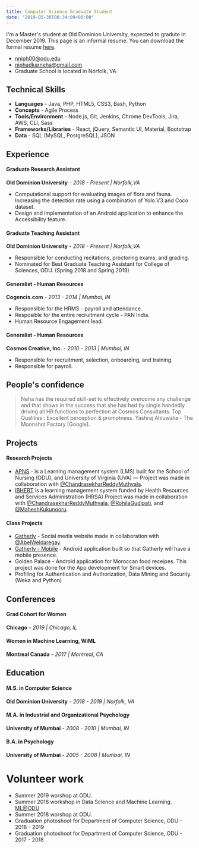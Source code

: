 ```yaml
---
title: Computer Science Graduate Student
date: "2019-05-30T08:34:09+00:00"
---
```


I'm a Master's student at Old Dominion University, expected to gradute in December 2019. This page is an informal resume.
You can download the formal resume [here](/NehaNiphadkar.pdf).

- [nniph00@odu.edu](https://www.nehaniphadkar.in)
- [niphadkarneha@gmail.com](mailto:niphadkarneha@gmail.com)
- Graduate School is located in Norfolk, VA

## Technical Skills

- **Languages** - Java, PHP, HTML5, CSS3, Bash, Python
- **Concepts** - Agile Process
- **Tools/Environment** - Node.js, Git, Jenkins, Chrome DevTools, Jira, AWS, CLI, Sass
- **Frameworks/Libraries** - React, jQuery, Semantic UI, Material, Bootstrap
- **Data** - SQL (MySQL, PostgreSQL), JSON

## Experience

#### Graduate Research Assistant
**Old Dominion University** - _2018 - Present | Norfolk,VA_
- Computational support for evaluating images of flora and fauna. Increasing the detection rate using a combination of Yolo.V3 and Coco dataset.
- Design and implementation of an Android application to enhance the Accessibility feature.

#### Graduate Teaching Assistant
**Old Dominion University** - _2018 - Present | Norfolk,VA_
- Responsible for conducting recitations, proctoring exams, and grading.
- Nominated for Best Graduate Teaching Assistant for College of Sciences, ODU. (Spring 2018 and Spring 2019)

#### Generalist - Human Resources
**Cogencis.com** - _2013 - 2014 | Mumbai, IN_
- Responsible for the HRMS - payroll and attendance.
- Resposible for the entire recruitment cycle - PAN India.
- Human Resource Engagement lead.

#### Generalist - Human Resources
**Cosmos Creative, Inc.** - _2010 - 2013 | Mumbai, IN_
- Responsible for recruitment, selection, onboarding, and training.
- Responsible for payroll.

## People's confidence

> Neha has the required skill-set to effectively overcome any challenge and that shows in the success that she has had by single handedly driving all HR functions to perfection at Cosmos Consultants. Top Qualities : Excellent perception & promptness.
Yashraj Ahluwalia - The Moonshot Factory [Google].

## Projects

#### Research Projects

- [APNS](https://www.apnplace.org/) - is a Learning management system (LMS) built for the School of Nursing (ODU), and University of Virginia (UVA) — Project was made in collaboration with [@ChandrasekharReddyMuthyala](https://github.com/cmuth001).
- [IBHERT](https://ibhert.org/) is a learning management system funded by Health Resources and Services Administration (HRSA) Project was made in collaboration with [@ChandrasekharReddyMuthyala](https://github.com/cmuth001), [@RohilaGudipati](https://github.com/rohila95), and [@MaheshKukunooru](https://github.com/maheshreddykukunooru).


#### Class Projects
- [Gatherly](http://qav2.cs.odu.edu/fordFanatics/index.php) - Social media website made in collaboration with [@AbelWeldaregay](https://github.com/AbelWeldaregay).
- [Gatherly - Mobile](https://github.com/niphadkarneha/GatherlyMobile) - Android application built so that Gatherly will have a mobile presence.
- Golden Palace - Android application for Moroccan food receipes. This project was done for the App development for Smart devices.
- Profiling for Authentication and Authorization, Data Mining and Security. (Weka and Python)

## Conferences

#### Grad Cohort for Women

**Chicago** - _2019 | Chicago, IL_

#### Women in Machine Learning, WiML

**Montreal Canada** - _2017 | Montreal, CA_

## Education

#### M.S. in Computer Science
**Old Dominion University** - _2018 - 2019 | Norfolk, VA_

#### M.A. in Industrial and Organizational Psychology
**University of Mumbai** - _2008 - 2010 | Mumbai, IN_

#### B.A. in Psychology
**University of Mumbai** - _2005 - 2008 | Mumbai, IN_

# Volunteer work

- Summer 2019 worshop at ODU.
- Summer 2018 workshop in Data Science and Machine Learning. [ML@ODU](https://sites.wp.odu.edu/dscamp/)
- Summer 2018 worshop at ODU.
- Graduation photoshoot for Department of Computer Science, ODU - 2018 - 2019
- Graduation photoshoot for Department of Computer Science, ODU - 2017 - 2018
